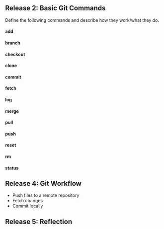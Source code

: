 ## Release 2: Basic Git Commands
Define the following commands and describe how they work/what they do.  


#### add
<!-- Adds files to staging area to be tracked before they can be committed -->

#### branch
<!--  used to list local brancehes available, create, and delete branches -->

#### checkout
<!-- switches the HEAD/current branch to point to the tip of a new branch -->

#### clone
<!--  used to make a local copy of an online repository -->

#### commit
<!-- add files to staging area that are ready to be updated  -->

#### fetch
<!-- downloads and updates files from a repository  -->

#### log
<!-- shows a list of all recent commits  -->

#### merge
<!-- used to join 2 or more repositories together  -->

#### pull
<!-- fetches AND merges from another repository or local branch  -->

#### push
<!-- sends staged and committed files to master branch  -->

#### reset
<!--   -->

#### rm
<!--  used to remove files from the working tree and index -->

#### status
<!---- shows the status of the working tree---->


## Release 4: Git Workflow

- Push files to a remote repository
- Fetch changes
- Commit locally

## Release 5: Reflection